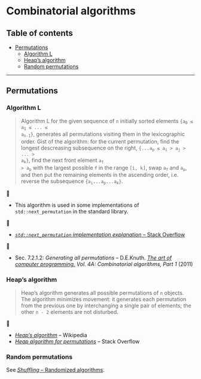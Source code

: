 # Combinatorial algorithms <!-- omit in toc -->

## Table of contents <!-- omit in toc -->

- [Permutations](#permutations)
	- [Algorithm L](#algorithm-l)
	- [Heap’s algorithm](#heaps-algorithm)
	- [Random permutations](#random-permutations)

---

## Permutations

<!-- https://stackoverflow.com/questions/31773203/is-it-possible-to-invert-an-array-with-constant-extra-space -->

### Algorithm L

> Algorithm L for the given sequence of `n` initially sorted elements <code>{a<sub>0</sub> &leq; a<sub>1</sub> &leq; ... &leq; a<sub>n-1</sub>}</code>, generates all permutations visiting them in the lexicographic order. Gist of the algorithm: for the current permutation, find the longest descreasing subsequence on the right, <code>{...a<sub>p</sub> &leq; a<sub>i</sub> &gt; a<sub>j</sub> &gt; ... &gt; a<sub>k</sub>}</code>, find the next front element <code>a<sub>f</sub> &gt; a<sub>p</sub></code> with the largest possible `f` in the range `[i, k]`, swap <code>a<sub>f</sub></code> and <code>a<sub>p</sub></code>, and then put the remaining elements in the ascending order, i.e. reverse the subsequence <code>{a<sub>i</sub>...a<sub>p</sub>...a<sub>k</sub>}</code>.

:memo:

- This algorithm is used in some implementations of `std::next_permutation` in the standard library.

:link:

- [*`std::next_permutation` implementation explanation* – Stack Overflow](https://stackoverflow.com/q/11483060)

:book:

- Sec. 7.2.1.2: *Generating all permutations* – D.E.Knuth. [*The art of computer programming.*](https://www-cs-faculty.stanford.edu/~knuth/taocp.html) *Vol. 4A: Combinatorial algorithms, Part 1* (2011)

### Heap’s algorithm

> Heap’s algorithm generates all possible permutations of `n` objects. The algorithm minimizes movement: it generates each permutation from the previous one by interchanging a single pair of elements; the other `n - 2` elements are not disturbed.

:link:

- [*Heap’s algorithm*](https://en.wikipedia.org/wiki/Heap%27s_algorithm) – Wikipedia
- [*Heap algorithm for permutations*](https://stackoverflow.com/q/31425531) – Stack Overflow

### Random permutations

See [*Shuffling* – Randomized algorithms](random.md#shuffling).
